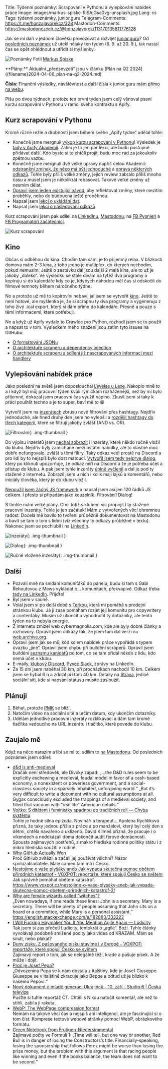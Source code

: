 Title: Týdenní poznámky: Scrapování v Pythonu a vylepšování nabídek práce
Image: images/markus-spiske-RiSAjGsa0vg-unsplash.jpg
Lang: cs
Tags: týdenní poznámky, junior.guru
Telegram-Comments: https://t.me/honzajavorekcz/328
Mastodon-Comments: https://mastodonczech.cz/@honzajavorek/113170135811776128

Jak se mi daří v jednom člověku provozovat a rozvíjet [junior.guru](https://junior.guru/)?
Od [posledních poznámek]({filename}2024-09-06_tydenni-poznamky-srpen-dovolene-sponzori-nove-cisla-a-grafy-nove-pracovni-inzeraty.md) už utekl nějaký ten týden (6. 9. až 20. 9.), tak nastal čas se opět ohlédnout a utřídit si myšlenky.

![Poznámky]({static}/images/markus-spiske-RiSAjGsa0vg-unsplash.jpg)
Fotil [Markus Spiske](https://unsplash.com/@markusspiske)

<div class="alert alert-warning" role="alert" markdown="1">
**Plány:** Aktuální „předsevzetí” jsou v článku [Plán na Q2 2024]({filename}2024-04-06_plan-na-q2-2024.md)

**Čísla:** Finanční výsledky, návštěvnost a další čísla k junior.guru [mám přímo na webu](https://junior.guru/about/).
</div>

Píšu po dvou týdnech, protože ten první týden jsem celý věnoval psaní kurzu scrapování v Pythonu v rámci svého kontraktu s Apify.

## Kurz scrapování v Pythonu

Kromě různé režie a drobností jsem během svého „Apify týdne“ udělal tohle:

- Konečně jsme mergnuli [výkop kurzu scrapování v Pythonu](https://github.com/apify/apify-docs/pull/1197)! Výsledek je [tady v  Apify Akademii](https://docs.apify.com/academy/scraping-basics-python). Zatím je to jen pár lekcí, ale budu postupně přidávat další. Kdo byste si to chtěli projít, budu moc rád za jakoukoliv zpětnou vazbu.
- Konečně jsme mergnuli dvě velké úpravy napříč celou Akademií: [odstranění zmínek, že něco má být jednoduché](https://github.com/apify/apify-docs/pull/1201) a [oprava některých odkazů](https://github.com/apify/apify-docs/pull/1202). Tohle byly příliš velké změny, jejich review zabralo příliš mnoho času a musel jsem je několikrát rebasovat. Takové velké změny už nesmím dělat.
- [Opravil jsem jeden existující návod](https://github.com/apify/apify-docs/pull/1108), aby reflektoval změny, které mezitím proběhly, nebo do budoucna ještě proběhnou.
- Napsal jsem [lekci o ukládání dat](https://github.com/apify/apify-docs/pull/1205).
- Napsal jsem [lekci o následování odkazů](https://github.com/apify/apify-docs/pull/1214).

Kurz scrapování jsem pak sdílel na [LinkedInu](https://www.linkedin.com/feed/update/urn:li:activity:7239882990082822144/), [Mastodonu](https://mastodonczech.cz/@honzajavorek/113117962966123324), na [FB Pyonieri](https://www.facebook.com/groups/pyonieri/posts/8532530260092409/) a [FB Programátoři začátečníci](https://www.facebook.com/groups/144621756262987/posts/1544344902957325/).

![Kurz scrapování]({static}/images/screenshot-2024-09-20-at-14-48-00-web-scraping-basics-for-python-devs-academy-apify-documentation.png)

## Kino

Občas si odběhnu do kina. Chodím tam sám, je to příjemný relax. V blízkosti domova mám 2-3 kina, z toho jedno je multiplex, do kterých nechodím, pokud nemusím. Ještě o zastávku dál jsou další 2 malá kina, ale to už je jakoby „daleko“. Ve výsledku se stále dívám na tytéž dva programy a kopíruju si do kalendáře kdy co je, kdybych náhodou měl čas si odskočit do filmové temnoty během náročného týdne.

No a protože už mě to kopírovíní nebaví, jal jsem se vytvořit [kino](https://github.com/honzajavorek/kino). Ještě to není hotové, ale myšlenka je, že si scrapnu ty dva programy a vygeneruju z toho živý .ical export, který si dám přímo do kalendáře. Přesně a pouze s těmi informacemi, které potřebuji.

No a když už Apify vydalo to Crawlee pro Python, rozhodl jsem se to použít a napsat to v tom. Výsledkem mého snažení jsou zatím tyto issues na GitHubu:

- [O formátování JSONu](https://github.com/apify/crawlee-python/issues/526)
- [O architektuře scraperu a dependency injection](https://github.com/apify/crawlee-python/issues/525)
- [O architektuře scraperu a sdílení již nascrapovaných informací mezi handlery](https://github.com/apify/crawlee-python/issues/524)

## Vylepšování nabídek práce

Jako poslední na světě jsem doposlouchal [Levelse u Lexe](https://lexfridman.com/pieter-levels/).
Nakoplo mně to a i když byl můj pracovní týden kvůli rýmičkám rozházenější, než by mi bylo příjemné, dokázal jsem pracovní čas využít naplno.
Zkusil jsem si taky k práci pouštět techno a je to super, baví mě to 😀

Vytvořil jsem na [inzerátech](https://junior.guru/jobs/) zbrusu nové filtrování přes hashtagy. Nejdřív jednoduché, ale hned druhý den jsem ho vylepšil a [rozdělil hashtagy do třech kategorií](https://mastodonczech.cz/@honzajavorek/113164727554201322), které se filtrují jakoby zvlášť (AND vs. OR).

![Filtrování]({static}/images/screenshot-2024-09-19-at-16-34-33.png){: .img-thumbnail }

Do výpisu inzerátů jsem [nechal zobrazit](https://mastodonczech.cz/@honzajavorek/113160549894754983) i inzeráty, které někdo ručně vložil do klubu. Nejdřív byly zamíchané mezi ostatní nabídky, ale to vlastně moc dobře nefungovalo, zvlášť s těmi filtry. Taky odkaz vedl prostě na Discord a pro lidi by to nejspíš bylo dost matoucí. [Vytvořil jsem tedy nejprve dialog](https://mastodonczech.cz/@honzajavorek/113165056501100331), který po kliknutí upozorňuje, že odkaz míří na Discord a že je potřeba účet a přístup do klubu. A pak jsem tyhle inzeráty [úplně vyčlenil](https://mastodonczech.cz/@honzajavorek/113169490278084395) a dal je pod ty stažené z internetu. Zobrazil jsem u nich i kolik mají lajků a komentářů, nebo iniciály člověka, který je do klubu vložil.

[Nepoužil jsem žádný JS framework](https://mastodonczech.cz/@honzajavorek/113160505453107251) a napsal jsem asi jen 120 řádků JS celkem. I přesto si připadám jako kouzelník. Filtrování! Dialog!

S tímhle mám velké plány. Chci totiž s klubem víc propojit i ty stažené pracovní inzeráty. Tohle je jen začátek! Mám z vytvořených věcí ohromnou radost. Docela mě bavilo to tvoření průběžně dokumentovat na Mastodonu a bavit se tam o tom s lidmi (viz všechny ty odkazy průběžně v textu). Nakonec jsem se pochlubil i na [LinkedIn](https://www.linkedin.com/posts/honzajavorek_inzer%C3%A1ty-na-junior-guru-maj%C3%AD-nov%C4%9B-i-filtrov%C3%A1n%C3%AD-activity-7242856835391569920-iIVV/).

![Inzeráty]({static}/images/screenshot-2024-09-20-at-13-19-23-prace-pro-juniorni-programatory-a-testery.png){: .img-thumbnail }

![Dialog]({static}/images/screenshot-2024-09-20-at-12-44-02.png){: .img-thumbnail }

![Ručně vložené inzeráty]({static}/images/screenshot-2024-09-20-at-12-43-53-prace-pro-juniorni-programatory-a-testery.png){: .img-thumbnail }

## Další

-   Pozvali mně na snídani komuniťáků do panelu, budu si tam s Gabi Řehoutovou z Mews vykládat o… komunitách, překvapivě. Odkaz třeba [tady na LinkedIn](https://www.linkedin.com/feed/update/urn:li:activity:7239262808142467074/). Přijďte!
-   Byl jsem v sauně.
-   Volal jsem si po delší době s [Terkou](http://www.popitchimentoring.cz/), která mi pomáhá s prodejní stránkou klubu.
    Já jí zase pomáhám rozjet její komunitu pro copywritery a contenťáky.
    Musím už ukončit a vyhodnotit ty dotazníky, ale tento týden na to nebyla energie.
-   Z internetu zmizel web cybermagnolia.com, kde ale byly dobré články a rozhovory.
    Opravil jsem odkazy tak, že jsem tam dal verzi na [web.archive.org](https://web.archive.org/).
-   Opravil jsem jak se můj kód kolem nabídek práce vypořádá s typem úvazku „jiné“.
    Opravil jsem chybu při buildění scraperů.
    Opravil jsem buildění [seznamu kanidátů](https://junior.guru/candidates/) po tom, co se tam přidal někdo z lidu, kdo nemá účet v klubu.
-   E-maily, [klubový Discord](https://junior.guru/club/), [Pyvec Slack](https://docs.pyvec.org/operations/support.html#sit-kontaktu), zprávy na LinkedIn.
-   Za 15 dní jsem naběhal 30 km, při procházkách nachodil 10 km. Celkem jsem se hýbal 6 h a zdolal při tom 40 km.
    Detaily na [Strava](https://www.strava.com/athletes/31242569), jediné sociální síti, kde si napsání statusu musíte zasloužit.

## Plánuji

1.  Běhat, protože [PMK](http://blanenskypulmaraton.cz/) se blíží.
2.  Natočím video na sociální sítě a určím datum, kdy ukončím dotazníky.
3.  Udělám jednotlivé pracovní inzeráty rozklikávací a dám tam kromě tlačítka vedoucího na URL inzerátu i tlačítko, které povede do klubu.

## Zaujalo mě

Když na něco narazím a líbí se mi to, sdílím to [na Mastodonu](https://mastodonczech.cz/@honzajavorek).
Od posledních poznámek jsem sdílel:

- [d&d is anti-medieval](https://www.blogofholding.com/?p=7182)<br>Dračák není středověk, ale Divoký západ: „…the D&D rules seem to be explicitly eschewing a medieval, feudal model in favor of a cash-based economy, a nonexistent or powerless government, and a social-classless society in a sparsely inhabited, unforgiving world.“ „But it’s very difficult to write a document with no cultural assumptions at all. Gygax consciously excluded the trappings of a medieval society, and filled that vacuum with “real life” American details.“
- [Vojtko: S dítětem i feministky spadnou do tradičních rolí — Chyba systému](https://www.mujrozhlas.cz/rapi/view/episode/7d1656e5-0234-35f8-8abf-f2d245d06fb6)<br>Tohle je hodně silná epizoda. Novináři a terapeut… Apolena Rychlíková přizná, že taky jednou přišla z práce a po manželovi, který byl celý den s dětmi, chtěla navařeno a uklizeno. David Klimeš přizná, že pracuje i o víkendech a nedokázali doma dokončit audit férové domácnosti. Spousta zajímavých postřehů, z makro hlediska rodinné politiky státu i z mikro hlediska soužití v rodině.
- [Why GitHub Actually Won](https://blog.gitbutler.com/why-github-actually-won/)<br>Proč GitHub zvítězil a začali jej používat všichni? Názor spoluzakladatele. Malé cameo tam má i Česko.
- [Nestojíme o vaše plyšáky aneb Jak vypadá skutečná pomoc obětem přírodních katastrof - VOXPOT: reportáže, které spojují Česko se světem](https://www.voxpot.cz/?p=26166)<br>Jak správně pomáhat obětem katastrof. https://www.voxpot.cz/nestojime-o-vase-plysaky-aneb-jak-vypada-skutecna-pomoc-obetem-prirodnich-katastrof-2/
- [Why are female wizards called "witches"?](https://english.stackexchange.com/questions/182876/why-are-female-wizards-called-witches)<br>„Even nowadays, if one reads these lines: John is a secretary. Mary is a secretary. There will be plenty of people assuming that John sits on a board or a committee, while Mary is a personal assistant.“ https://english.stackexchange.com/a/182883/333222
- [I Will Fucking Haymaker You If You Mention Agile Again — Ludicity](https://ludic.mataroa.blog/blog/i-will-fucking-haymaker-you-if-you-mention-agile-again/)<br>Tak jsem si zas přečetl Ludicity, tentokrát o „agile“. Boží. Tyhle články vyvolávají podobně smíšené pocity jako videa od KRAZAM. Mám se smát, nebo plakat?
- [Duny zisku. Z pašovaného písku stavíme i v Evropě - VOXPOT: reportáže, které spojují Česko se světem](https://www.voxpot.cz/duny-zisku-z-pasovaneho-pisku-stavime-i-v-evrope/)<br>Zajímavý report o tom, jak se nelegálně těží, krade a pašuje písek. A že může i dojít.
- [Proč je Josef Pepa?](https://www.procje.cz/josef-pepa)<br>„Odvozenina Pepa se k nám dostala z italštiny, kde je Josef Giuseppe. Giuseppe se v italštině zkracuje jako Beppe a odtud už je blízko k našemu Pepovi.“
- [Nový dokument o mladé generaci Ukrajinců - 10. září - Studio 6 | Česká televize](https://www.ceskatelevize.cz/porady/1096902795-studio-6/224411010100910/cast/1065931/)<br>Pusťte si tuhle reportáž ČT. Chtěli s Nikou natočit komentář, ale než to stihli, zabila ji raketa.
- [WebP: The WebPage compression format](https://purplesyringa.moe/blog/webp-the-webpage-compression-format/)<br>Nemám na takové věci čas a nejspíš ani inteligenci, ale je fascinující si o tom číst: Komprese textové webové stránky pomocí WebP, obrázkového formátu.
- [Green Notebook from Frutigen-Niedersimmental](https://joesaward.wordpress.com/2024/09/04/green-notebook-from-frutigen-niedersimmental/)<br>Zajímavé počty ve Formuli 1: „Time will tell, but one way or another, Red Bull is in danger of losing the Constructors’s title. Financially-speaking, losing the sponsorship that follows Perez might be worse than losing the prize money, but the problem with this argument is that racing people like winning and even if the books balance, the team does not want to be second.“
